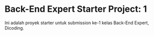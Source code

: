 # Back-End Expert Starter Project: 1
Ini adalah proyek starter untuk submission ke-1 kelas Back-End Expert, Dicoding.